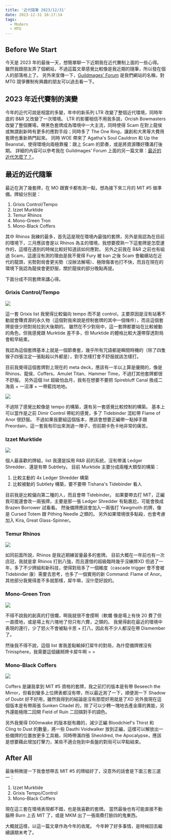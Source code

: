 ```yaml
---
title: '近代隨筆 2023/12/31'
date: 2023-12-31 16:17:14
tags:
  - Modern
  - MTG
---
```


## Before We Start

今天是 2023 年的最後一天，想簡單聊一下近期我在近代賽制上面的一些心得。
雖然我跟朋友弄了個網站，不過這篇文章感覺比較像是我近期的隨筆，所以發在個人的部落格上了。
另外來宣傳一下，[Guildmages' Forum](https://guildmagesforum.tw/) 是我們網站的名稱，對 MTG 競爭賽制有興趣的朋友可以過去看一下。

<!--more-->

## 2023 年近代賽制的演變

今年的近代可說是相當的多變，年中的新系列 LTR 改變了整個近代環境，同時年底的 B&R 又改變了一次環境。
LTR 的影響相信不用我多說，Orcish Bowmasters 改變了整個賽場，帶黑色套牌成為環境中一大主流，同時使得 Scam 在對上龍侯或無謂創新時有更多的應對手段；同時多了 The One Ring，讓創和大黑等大費用套牌也重新熱門起來。
同時 WOE 帶來了 Agatha's Soul Cauldron 和 Up the Beanstal，使得環境向兩極靠攏：跟上 Scam 的節奏，或是將資源賺好賺滿打後期。
詳細的內容可以參考我在 Guildmages' Forum 上面的另一篇文章：[最近的近代怎麼了？](https://guildmagesforum.tw/Whats-Wrong-Modern/)。

## 最近的近代隨筆

最近在測了幾套牌，在 MO 跟實卡都有測一點，想為接下來三月的 MIT #5 做準備。牌組分別是：
1. Grixis Control/Tempo
2. Izzet Murktide
3. Temur Rhinos
4. Mono-Green Tron
5. Mono-Black Coffers

其中 Rhinos 我練的最多，首先這是現在環境內最強的套牌，另外是我認為在目前的環境下，三月應該會是以 Rhinos 為主的環境，我想要摸熟一下這套牌是怎麼運作的，這樣在遇到的時候比較好知道該如何應對。
另外之前我在 B&R 之前也有組過 Scam，這邊沒有測的理由是我不覺得 Fury 被 ban 之後 Scam 會繼續站在近代的龍頭，劣勢對局會更劣勢（沒辦法解場）、極限傷害也打不快，而且在現在的環境下我認為龍侯會更舒服，關於龍侯的部分晚點再提。

下面分成不同套牌來講心得。

### Grixis Control/Tempo

![](Grixis-Tempo.png)

這一套 Grixis list 我覺得比較偏向 tempo 而不是 control，主要原因是沒有站著不動就會賺資源的永久物（這個對我來說是控制套牌的其中一個條件），而且這個套牌是很少把對局拉到大後期的。
雖然在不少對局中，這一套牌都要站在比較被動的角色，但我感覺跟 Murktide 差不多，但 Murktide 的體格比較大還帶穿透對局會較早結束。

我認為這個套牌基本上就是一個節奏套，幾乎所有咒語都是瞬間時機的（除了四隻猴子四張注定一張點殺以外都是），對手怎樣打會不舒服就該怎樣打。

目前我覺得這個套牌對上現在的 meta deck，應該有一半以上算是優開的，像是 Rhinos、龍侯、Coffers、Amulet Titan、Hammer Time，不過打其他套牌都很不舒服。
另外這個 list 超級怕血月，我有在想要不要把 Spirebluff Canal 換成二海島 + 一沼澤 + 一帶藍找地地。

![](Grixis-Control.png)

不過除了感覺比較像是 tempo 的構築，還有另一套感覺比較控制的構築。
基本上可以當作是之前 Dimir Control 帶紅的感覺，多了 Tidebinder 混紅帶 Flame of Anor 很舒服。
不過如果我要組這個版本，應該會想要正編帶一點掉手跟 Preordain，這一套我有印出來測過一陣子，但前期卡色卡地非常的痛苦。

### Izzet Murktide

![](Izzet-Murktide.png)

個人最喜歡的牌組，list 我還是採用 R&B 前的系統，沒有帶滿 Ledger Shredder、還是有帶 Subtlety。
目前 Murktide 主要分成兩種大類型的構築：
1. 比較主動的 4x Ledger Shredder 構築
2. 比較被動的 Subtlety 構築，要不要帶 Tishana's Tidebinder 看人

目前我是比較偏向第二種的人，而且會帶 Tidebinder。
如果要帶去打 MIT，正編我可能還會改一兩張牌，主要是那一張 Ledger Shredder 有點尷尬，可能會換成 Brazen Borrower 試看看。
然後備牌應該會加入一兩張打 Yawgmoth 的牌，像是 Cursed Totem 跟 Pithing Needle 之類的。
另外如果環境很多點殺，也會考慮加入 Kira, Great Glass-Spinner。

### Temur Rhinos

![](Temur-Rhinos.png)

如同前面所說，Rhinos 是我近期練習量最多的套牌。
目前大概在一年前也有一次店冠，我就是拿 Rhinos 打到八強，而且還借的超級臨時幾乎沒練牌XD
但過了一年，多了不少牌組和新科技，使得對局多了一個維度（cascade trigger 會不會被 Tidebinder 康）需要去思考，也多了一個實用的新 Command: Flame of Anor。
其他部分我覺得差不多就那樣，犀牛嘛，沒什麼好說的。

### Mono-Green Tron

![](Mono-Green-Tron.png)

不得不說我的創真的打很爛，啊我就很不會摸啊（軟爛
像是場上有快 20 費了但一直摸地，或是場上有六塊地了但只有六費，之類的。
我覺得創在最近的環境中表現的還行，少了怒火不會被點卡恩 + 打八，因此有不少人都沒在帶 Dismember 了。

然後我不得不說，這個 list 害我差點輸掉打犀牛的對局，為什麼備牌裡沒有 Trinisphere，我需要這個雞掰牌卡犀牛啊 = =

### Mono-Black Coffers

![](Mono-Black-Coffers.png)

Coffers 是讓我拿到 MIT #5 資格的套牌，我之前打的版本是有帶 Beseech the Mirror，但看到蠻多上位牌表都沒有帶，所以最近測了一下，順便測一下 Shadow of Doubt 好不好用，雖然我得到的結論是沒有那麼好用就是了XD
另外我現在這個版本是有帶兩張 Sunken Citadel 的，除了可以少轉一塊地去產金庫的異能，另外還能極限二回開 Field of Ruin 二回搞對手的調色。

另外我覺得 D00mwake 的版本挺有趣的，減少正編 Bloodchief's Thirst 和 Cling to Dust 的數量，將一些 Dauthi Voidwalker 放到正編，這樣可以解放出一些備牌的位置放更多工具箱，同時帶滿四張 Sheoldred, the Apocalypse，應該是想要藉此增加打擊力，某些不適合拖到中長盤的對局可以早點結束。

## After All

最後稍微提一下我會想帶去 MIT #5 的牌組好了，沒意外的話會是下面三套三選一：
1. Izzet Murktide
2. Grixis Tempo/Control
3. Mono-Black Coffers

現在這三套在環境表現都不錯，也是我喜歡的套牌。
當然最後也有可能直接不動腦帶 Burn 上去 MIT 了，或是 MKM 出了一張兩費打臉四的鬼東西。

大概就這樣，以這一篇文章作為今年的收尾。
今年幹了好多事情，是時候回去繼續讀期末考了。